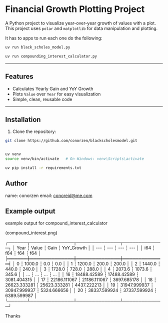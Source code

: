# Financial Growth Plotting Project

A Python project to visualize year-over-year growth of values with a plot. This project uses `polar` and `matplotlib` for data manipulation and plotting.

It has to apps to run each one do the following:

```bash 
uv run black_scholes_model.py 

uv run compounding_interest_calculator.py

```

---

## Features

- Calculates Yearly Gain and YoY Growth
- Plots `Value` over `Year` for easy visualization
- Simple, clean, reusable code

---

## Installation

1. Clone the repository:

```bash
git clone https://github.com/conorzen/blackscholesmodel.git


uv venv
source venv/bin/activate   # On Windows: venv\Scripts\activate

uv pip install -r requirements.txt
```
## Author 

 name: conorzen
 email: conoreid@me.com


## Example output


example output for compound_interest_calculator

(compound_interest.png)


┌──────┬──────────────┬──────────────┬─────────────┐
│ Year ┆ Value        ┆ Gain         ┆ YoY_Growth  │
│ ---  ┆ ---          ┆ ---          ┆ ---         │
│ i64  ┆ f64          ┆ f64          ┆ f64         │
╞══════╪══════════════╪══════════════╪═════════════╡
│ 0    ┆ 1000.0       ┆ 0.0          ┆ 0.0         │
│ 1    ┆ 1200.0       ┆ 200.0        ┆ 200.0       │
│ 2    ┆ 1440.0       ┆ 440.0        ┆ 240.0       │
│ 3    ┆ 1728.0       ┆ 728.0        ┆ 288.0       │
│ 4    ┆ 2073.6       ┆ 1073.6       ┆ 345.6       │
│ …    ┆ …            ┆ …            ┆ …           │
│ 16   ┆ 18488.42589  ┆ 17488.42589  ┆ 3081.404315 │
│ 17   ┆ 22186.111067 ┆ 21186.111067 ┆ 3697.685178 │
│ 18   ┆ 26623.333281 ┆ 25623.333281 ┆ 4437.222213 │
│ 19   ┆ 31947.999937 ┆ 30947.999937 ┆ 5324.666656 │
│ 20   ┆ 38337.599924 ┆ 37337.599924 ┆ 6389.599987 │
└──────┴──────────────┴──────────────┴─────────────┘

Thanks